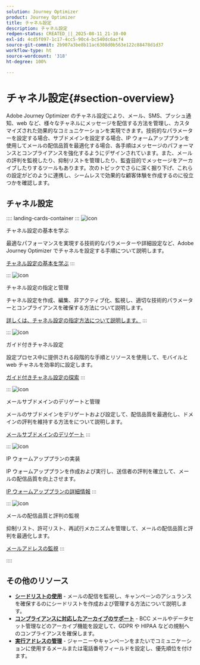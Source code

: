 ```yaml
---
solution: Journey Optimizer
product: Journey Optimizer
title: チャネル設定
description: チャネル設定
redpen-status: CREATED_||_2025-08-11_21-10-00
exl-id: 4cd5f097-1c17-4cc5-90c4-bc540dc6acf4
source-git-commit: 2b907a3be8b11ac6308d0b563e122c88478d1d37
workflow-type: ht
source-wordcount: '318'
ht-degree: 100%

---
```


# チャネル設定{#section-overview}

Adobe Journey Optimizer のチャネル設定により、メール、SMS、プッシュ通知、web など、様々なチャネルにメッセージを配信する方法を管理し、カスタマイズされた効果的なコミュニケーションを実現できます。技術的なパラメーターを設定する場合、サブドメインを設定する場合、IP ウォームアッププランを使用してメールの配信品質を最適化する場合、各手順はメッセージのパフォーマンスとコンプライアンスを強化するようにデザインされています。また、メールの評判を監視したり、抑制リストを管理したり、監査目的でメッセージをアーカイブしたりするツールもあります。次のトピックでさらに深く掘り下げ、これらの設定がどのように連携し、シームレスで効果的な顧客体験を作成するのに役立つかを確認します。

## チャネル設定

:::: landing-cards-container
:::
![icon](https://cdn.experienceleague.adobe.com/icons/circle-play.svg?lang=ja)

チャネル設定の基本を学ぶ

最適なパフォーマンスを実現する技術的なパラメーターや詳細設定など、Adobe Journey Optimizer でチャネルを設定する手順について説明します。

[チャネル設定の基本を学ぶ](../using/configuration/get-started-configuration.md)
:::

:::
![icon](https://cdn.experienceleague.adobe.com/icons/list-check.svg?lang=ja)

チャネル設定の指定と管理

チャネル設定を作成、編集、非アクティブ化、監視し、適切な技術的パラメーターとコンプライアンスを確保する方法について説明します。

[詳しくは、チャネル設定の指定方法について説明します。](../using/configuration/channel-surfaces.md)
:::

:::
![icon](https://cdn.experienceleague.adobe.com/icons/gear.svg?lang=ja)

ガイド付きチャネル設定

設定プロセス中に提供される段階的な手順とリソースを使用して、モバイルと web チャネルを効率的に設定します。

[ガイド付きチャネル設定の探索](guided-setup-landing-page.md)
:::

:::
![icon](https://cdn.experienceleague.adobe.com/icons/screwdriver-wrench.svg?lang=ja)

メールサブドメインのデリゲートと管理

メールのサブドメインをデリゲートおよび設定して、配信品質を最適化し、ドメインの評判を維持する方法をについて説明します。

[メールサブドメインのデリゲート](delegate-subdomains-landing-page.md)
:::

:::
![icon](https://cdn.experienceleague.adobe.com/icons/chart-line.svg?lang=ja)

IP ウォームアッププランの実装

IP ウォームアッププランを作成および実行し、送信者の評判を確立して、メールの配信品質を向上させます。

[IP ウォームアッププランの詳細情報](implement-ip-warmup-plan-landing-page.md)
:::

:::
![icon](https://cdn.experienceleague.adobe.com/icons/shield-halved.svg?lang=ja)

メールの配信品質と評判の監視

抑制リスト、許可リスト、再試行メカニズムを管理して、メールの配信品質と評判を最適化します。

[メールアドレスの監視](monitor-reputation-landing-page.md)
:::

::::


## その他のリソース

- **[シードリストの使用](../using/configuration/seed-lists.md)** - メールの配信を監視し、キャンペーンのアシュランスを確保するのにシードリストを作成および管理する方法について説明します。
- **[コンプライアンスに対応したアーカイブのサポート](../using/configuration/archiving-support.md)** - BCC メールやデータセット管理などのアーカイブ機能を設定して、GDPR や HIPAA などの規制へのコンプライアンスを確保します。
- **[実行アドレスの管理](../using/configuration/primary-email-addresses.md)** - ジャーニーやキャンペーンをまたいでコミュニケーションに使用するメールまたは電話番号フィールドを設定し、優先順位を付けます。
